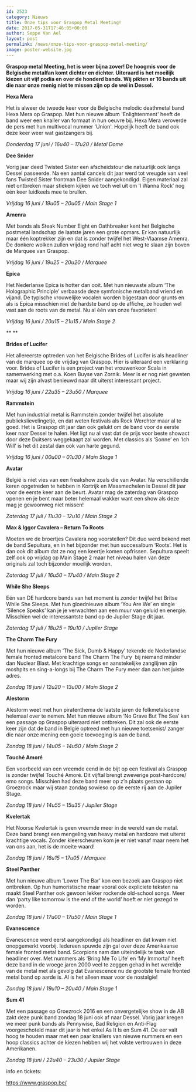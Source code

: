```yaml
---
id: 2523
category: Nieuws
title: Onze tips voor Graspop Metal Meeting!
date: 2017-05-31T17:46:05+00:00
author: Seppe Van Ael
layout: post
permalink: /news/onze-tips-voor-graspop-metal-meeting/
image: poster-website.jpg
---
```

**Graspop metal Meeting, het is weer bijna zover! De hoogmis voor de Belgische metalfan komt dichter en dichter. Uiteraard is het moeilijk kiezen uit vijf podia en over de honderd bands. Wij pikten er 16 bands uit die naar onze menig niet te missen zijn op de wei in Dessel.**

**Hexa Mera**

Het is alweer de tweede keer voor de Belgische melodic deathmetal band Hexa Mera op Graspop. Met hun nieuwe album 'Enlightenment' heeft de band weer een knaller van formaat in hun oeuvre bij. Hexa Mera veroverde de pers met hun multivocal nummer 'Union'. Hopelijk heeft de band ook deze keer weer wat gastzangers bij.

_Donderdag 17 juni / 16u40 – 17u20 / Metal Dome_



**Dee Snider**

Vorig jaar deed Twisted Sister een afscheidstour die natuurlijk ook langs Dessel passeerde. Na een aantal cancels dit jaar werd tot vreugde van veel fans Twisted Sister frontman Dee Snider aangekondigd. Eigen materiaal zal niet ontbreken maar stiekem kijken we toch wel uit om ‘I Wanna Rock’ nog één keer luidkeels mee te brullen.

_Vrijdag 16 juni / 19u05 – 20u05 / Main Stage 1_



**Amenra**

Met bands als Steak Number Eight en Oathbreaker kent het Belgische postmetal landschap de laatste jaren een grote opmars. Er kan natuurlijk maar één koptrekker zijn en dat is zonder twijfel het West-Vlaamse Amenra. De donkere wolken zullen vrijdag rond half acht niet weg te slaan zijn boven de Marquee van Graspop.

_Vrijdag 16 juni / 19u25 – 20u20 / Marquee_



**Epica**

Het Nederlanse Epica is hotter dan ooit. Met hun nieuwste album ‘The Holographic Principle’ verbaasde deze symfonische metalband vriend en vijand. De typische vrouwelijke vocalen worden bijgestaan door grunts en als is Epica misschien niet de hardste band op de affiche, ze houden wel vast aan de roots van de metal. Nu al één van onze favorieten!

_Vrijdag 16 juni / 20u15 – 21u15 / Main Stage 2_



** **

**Brides of Lucifer**

Het allereerste optreden van het Belgische Brides of Lucifer is als headliner van de marquee op de vrijdag van Graspop. Hier is uiteraard een verklaring voor. Brides of Lucifer is een project van het vrouwenkoor Scala in samenwerking met o.a. Koen Buyse van Zornik. Meer is er nog niet geweten maar wij zijn alvast benieuwd naar dit uiterst interessant project.

_Vrijdag 16 juni / 22u35 – 23u50 / Marquee_

**Rammstein**

Met hun industrial metal is Rammstein zonder twijfel het absolute publiekslievelingetje, en dat weten festivals als Rock Werchter maar al te goed. Het is Graspop dit jaar dan ook gelukt om de band voor de eerste keer naar Dessel te halen. Het ligt nu al vast dat de prijs voor beste showact door deze Duitsers weggekaapt zal worden. Met classics als ‘Sonne’ en ‘Ich Will’ is het dit zestal dan ook van harte gegund.

_Vrijdag 16 juni / 00u00 – 01u30 / Main Stage 1_



**Avatar**

België is niet vies van een freakshow zoals die van Avatar. Na verschillende keren opgetreden te hebben in Kortrijk en Maasmechelen is Dessel dit jaar voor de eerste keer aan de beurt. Avatar mag de zaterdag van Graspop openen en je bent maar beter helemaal wakker want een show als deze mag je gewoonweg niet missen!

_Zaterdag 17 juli / 11u30 – 12u10 / Main Stage 2_



**Max & Iggor Cavalera – Return To Roots**

Moeten we de broertjes Cavalera nog voorstellen? Dit duo werd bekend met de band Sepultura, en in het bijzonder met hun succesalbum ‘Roots’. Het is dan ook dit album dat ze nog een keertje komen opfrissen. Sepultura speelt zelf ook op vrijdag op Main Stage 2 maar het niveau halen van deze originals zal toch bijzonder moeilijk worden.

_Zaterdag 17 juli / 16u50 – 17u40 / Main Stage 2_



**While She Sleeps**

Eén van DE hardcore bands van het moment is zonder twijfel het Britse While She Sleeps. Met hun gloednieuwe album ‘You Are We’ en single ‘Silence Speaks’ kan je je verwachten aan een muur van geluid en energie. Misschien wel de interessantste band op de Jupiler Stage dit jaar.

_Zaterdag 17 juli / 18u25 – 19u10 / Juplier Stage_



**The Charm The Fury** 

Met hun nieuwe album ‘The Sick, Dumb & Happy’ tekende de Nederlandse female fronted metalcore band The Charm The Fury  bij niemand minder dan Nuclear Blast. Met krachtige songs en aanstekelijke zanglijnen zijn moshpits en sing-a-longs bij The Charm The Fury meer dan aan het juiste adres.

_Zondag 18 juni / 12u20 – 13u00 / Main Stage 2_



**Alestorm**

Alestorm weet met hun piratenthema de laatste jaren de folkmetalscene helemaal over te nemen. Met hun nieuwe album ‘No Grave But The Sea’ kan een passage op Graspop uiteraard niet ontbreken. Dit zal ook de eerste keer zijn dat de band in België optreed met hun nieuwe toetsenist/ zanger die naar onze mening een goeie toevoeging is aan de band.

_Zondag 18 juni / 14u05 – 14u50 / Main Stage 2_



**Touché Amoré**

Een voorbeeld van een vreemde eend in de bijt op een festival als Graspop is zonder twijfel Touché Amoré. Dit vijftal brengt zweverige post-hardcore/ emo songs. Misschien had deze band meer op z’n plaats gestaan op Groezrock maar wij staan zondag sowieso op de eerste rij aan de Jupiler Stage.

_Zondag 18 juni / 14u55 – 15u35 / Jupiler Stage_



**Kvelertak**

Het Noorse Kvelertak is geen vreemde meer in de wereld van de metal. Deze band brengt een mengeling van heavy metal en hardcore met uiterst krachtige vocals. Zonder kleerscheuren kom je er niet vanaf maar neem het van ons aan, het is de moeite waard!

_Zondag 18 juni / 16u15 – 17u05 / Marquee_



**Steel Panther**

Met hun nieuwe album ‘Lower The Bar’ kon een bezoek aan Graspop niet ontbreken. Op hun humoristische maar vooral ook expliciete teksten na maakt Steel Panther ook gewoon lekker rockende old-school songs. Meer dan ‘party like tomorrow is the end of the world’ hoeft er niet gezegd te worden.

_Zondag 18 juni / 17u00 – 17u50 / Main Stage 1_



**Evanescence**

Evanescence werd eerst aangekondigd als headliner en dat kwam niet onopgemerkt voorbij. Iedereen spuwde zijn gal over deze Amerikaanse female fronted metal band. Scorpions nam dan uiteindelijk te taak van headliner over. Met nummers als ‘Bring Me To Life’ en ‘My Immortal’ heeft deze band in de vroege jaren 2000 veel te zeggen gehad in het wereldje van de metal met als gevolg dat Evanescence nu de grootste female fronted metal band op aarde is. Al is het alleen maar voor de nostalgie!

_Zondag 18 juni / 19u10 – 20u40 / Main Stage 1_



**Sum 41**

Met een passage op Groezrock 2016 en een onvergetelijke show in de AB zakt deze punk band zondag 18 juni ook af naar Dessel. Vorig jaar kregen we meer punk bands als Pennywise, Bad Religion en Anti-Flag voorgeschoteld maar dit jaar is het enkel As It Is en Sum 41. De eer valt hoog te houden maar met een paar knallers van nieuwe nummers en een hoop classics achter de kiezen hebben wij het volste vertrouwen in deze Amerikanen.

_Zondag 18 juni / 22u40 – 23u30 / Jupiler Stage_ 



info en tickets:

https://www.graspop.be/